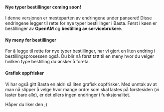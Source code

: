 #### Nye typer bestillinger coming soon!
I denne versjonen er mesteparten av endringene under panseret! Disse endringene legger til rette for nye typer bestillinger i Basta.
Først i køen er bestillinger av **OpenAM** og **bestilling av servicebrukere**.
#### Ny meny for bestillinger
For å legge til rette for nye typer bestillinger, har vi gjort en liten endring i bestillingsprosessen også.
Du blir nå først tatt til en meny hvor du velger hvilken type bestilling du ønsker å foreta.
#### Grafisk oppfrisker
Vi har også gitt Basta en aldri så liten grafisk oppfrisker.
Med unntak av at man nå slipper å velge hvor mange ordre som skal lastes på førstesiden (vi laster bare alle), er det ellers ingen endringer i funksjonalitet.




Håper du liker den ;)

